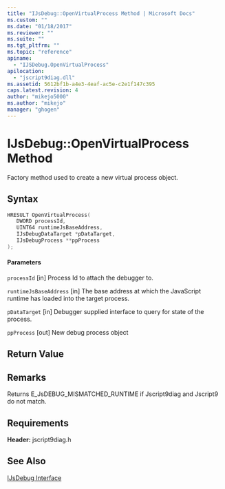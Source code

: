 ```yaml
---
title: "IJsDebug::OpenVirtualProcess Method | Microsoft Docs"
ms.custom: ""
ms.date: "01/18/2017"
ms.reviewer: ""
ms.suite: ""
ms.tgt_pltfrm: ""
ms.topic: "reference"
apiname:
  - "IJSDebug.OpenVirtualProcess"
apilocation:
  - "jscript9diag.dll"
ms.assetid: 5612bf1b-a4e3-4eaf-ac5e-c2e1f147c395
caps.latest.revision: 4
author: "mikejo5000"
ms.author: "mikejo"
manager: "ghogen"
---
```

# IJsDebug::OpenVirtualProcess Method
Factory method used to create a new virtual process object.

## Syntax

```cpp
HRESULT OpenVirtualProcess(
   DWORD processId,
   UINT64 runtimeJsBaseAddress,
   IJsDebugDataTarget *pDataTarget,
   IJsDebugProcess **ppProcess
);
```

#### Parameters
 `processId`
 [in] Process Id to attach the debugger to.

 `runtimeJsBaseAddress`
 [in] The base address at which the JavaScript runtime has loaded into the target process.

 `pDataTarget`
 [in] Debugger supplied interface to query for state of the process.

 `ppProcess`
 [out] New debug process object

## Return Value

## Remarks
 Returns E_JsDEBUG_MISMATCHED_RUNTIME if Jscript9diag and Jscript9 do not match.

## Requirements
 **Header:** jscript9diag.h

## See Also
 [IJsDebug Interface](../../winscript/reference/ijsdebug-interface.md)